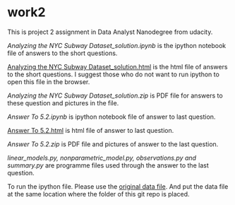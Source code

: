 # work2
This is project 2 assignment in Data Analyst Nanodegree from udacity.

*Analyzing the NYC Subway Dataset_solution.ipynb* is the ipython notebook file of answers to the short questions.

[Analyzing the NYC Subway Dataset_solution.html](https://rawgit.com/adenguo/work2/master/Analyzing%20the%20NYC%20Subway%20Dataset_solution.html) is the html file of answers to the short questions. I suggest those who do not want to run ipython to open this file in the browser.

*Analyzing the NYC Subway Dataset_solution.zip* is PDF file for answers to these question and pictures in the file. 

*Answer To 5.2.ipynb* is ipython notebook file of answer to last question.

[Answer To 5.2.html](https://rawgit.com/adenguo/work2/master/Answer%20To%205.2.html) is html file of answer to last question.

*Answer To 5.2.zip* is PDF file and pictures of answer to the last question.

*linear_models.py, nonparametric_model.py, observations.py and summary.py* are programme files used through the answer to the last question.

To run the ipython file. Please use the [original data file](https://www.dropbox.com/s/meyki2wl9xfa7yk/turnstile_data_master_with_weather.csv). And put the data file at the same location where the folder of this git repo is placed.
